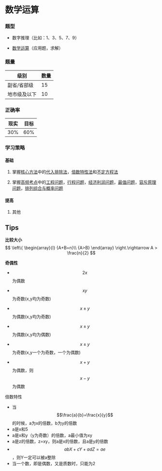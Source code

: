 # 数学运算

### 题型

- 数字推理（比如：1、3、5、7、9）

- [数学运算](section2.md)（应用题，求解）

### 题量

| 级别         | 数量 |
| ------------ | ---- |
| 副省/省部级  | 15   |
| 地市级及以下 | 10   |

### 正确率

| 现实 | 目标 |
| ---- | ---- |
| 30%  | 60%  |

### 学习策略

#### 基础

1. 掌握[核心方法](section1.md)中的[代入排除法](section1.md#代入排除法)，[倍数特性法](section1.md#倍数特性法)和[不定方程法](section1.md#不定方程法)

2. 掌握[高频考点](section2.md)中的[工程问题]()，[行程问题](section2.md#行程问题)，[经济利润问题](section2.md#经济利润问题)，[最值问题](section2.md#最值问题)，[容斥原理问题](section2.md#容斥原理问题)，[排列组合与概率问题](section2.md#排列组合与概率问题)

#### 提高

1. 其他

## Tips

**比较大小**
$$
\left\{
  \begin{array}{l}
  {A+B=n}\\
  {A>B}  
  \end{array}  
 \right.\rightarrow A > \frac{n}{2}
$$

**奇偶性**

- $$2x$$为偶数

- $$xy$$为奇数(x,y均为奇数)

- $$x\pm y$$为偶数(x,y均为奇数)
- $$x\pm y$$为偶数(x,y均为偶数)
- $$x\pm y$$为奇数(x,y一个为奇数，一个为偶数)
- $$x+y$$为偶数，则$$x-y$$为偶数 

倍数特性

- 当$$\frac{a}{b}=\frac{x}{y}$$的时候，a为x的倍数，b为y的倍数
- a是x和5
- a是x和y（y为奇数）的倍数，a最小值为xy
- a是z的倍数，z=xy，则a是x的倍数，且a是y的倍数
- $$abX+cY+adZ=ae$$，则Y一定可以被a整除
- 当一个数，即是偶数，又是质数时，只能为2